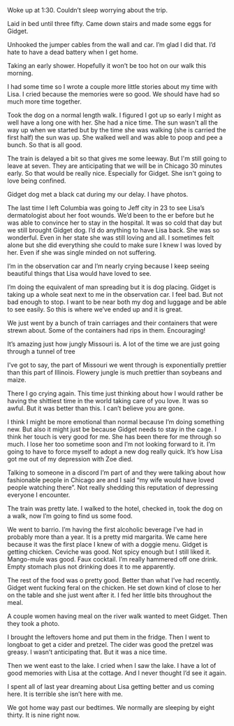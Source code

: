 Woke up at 1:30. Couldn’t sleep worrying about the trip. 

Laid in bed until three fifty. Came down stairs and made some eggs for Gidget. 

Unhooked the jumper cables from the wall and car. I’m glad I did that. I’d hate to have a dead battery when I get home. 

Taking an early shower. Hopefully it won’t be too hot on our walk this morning.

I had some time so I wrote a couple more little stories about my time with Lisa. I cried because the memories were so good. We should have had so much more time together.

Took the dog on a normal length walk. I figured I got up so early I might as well have a long one with her. She had a nice time. The sun wasn't all the way up when we started but by the time she was walking (she is carried the first half) the sun was up. She walked well and was able to poop and pee a bunch. So that is all good. 

The train is delayed a bit so that gives me some leeway. But I'm still going to leave at seven. They are anticipating that we will be in Chicago 30 minutes early. So that would be really nice. Especially for Gidget. She isn't going to love being confined.

Gidget dog met a black cat during my our delay. I have photos. 

The last time I left Columbia was going to Jeff city in 23 to see Lisa’s dermatologist about her foot wounds. We’d been to the er before but he was able to convince her to stay in the hospital. It was so cold that day but we still brought Gidget dog. I’d do anything to have Lisa back. She was so wonderful. Even in her state she was still loving and all. I sometimes felt alone but she did everything she could to make sure I knew I was loved by her. Even if she was single minded on not suffering.

I’m in the observation car and I’m nearly crying because I keep seeing beautiful things that Lisa would have loved to see.

I’m doing the equivalent of man spreading but it is dog placing. Gidget is taking up a whole seat next to me in the observation car. I feel bad. But not bad enough to stop. I want to be near both my dog and luggage and be able to see easily. So this is where we’ve ended up and it is great.

We just went by a bunch of train carriages and their containers that were strewn about. Some of the containers had rips in them. Encouraging!

It’s amazing just how jungly Missouri is. A lot of the time we are just going through a tunnel of tree

I’ve got to say, the part of Missouri we went through is exponentially prettier than this part of Illinois. Flowery jungle is much prettier than soybeans and maize.

There I go crying again. This time just thinking about how I would rather be having the shittiest time in the world taking care of you love. It was so awful. But it was better than this. I can’t believe you are gone.

I think I might be more emotional than normal because I’m doing something new. But also it might just be because Gidget needs to stay in the cage. I think her touch is very good for me. She has been there for me through so much. I lose her too sometime soon and I’m not looking forward to it. I’m going to have to force myself to adopt a new dog really quick. It’s how Lisa got me out of my depression with Zoe died.

Talking to someone in a discord I’m part of and they were talking about how fashionable people in Chicago are and I said “my wife would have loved people watching there”. Not really shedding this reputation of depressing everyone I encounter. 

The train was pretty late. I walked to the hotel, checked in, took the dog on a walk, now I’m going to find us some food.

We went to barrio. I’m having the first alcoholic beverage I’ve had in probably more than a year. It is a pretty mid margarita. We came here because it was the first place I knew of with a doggie menu. Gidget is getting chicken. Ceviche was good. Not spicy enough but I still liked it. Mango-mule was good. Faux cocktail. I’m really hammered off one drink. Empty stomach plus not drinking does it to me apparently.

The rest of the food was o pretty good. Better than what I’ve had recently. Gidget went fucking feral on the chicken. He set down kind of close to her on the table and she just went after it. I fed her little bits throughout the meal. 

A couple women having meal on the river walk wanted to meet Gidget. Then they took a photo. 

I brought the leftovers home and put them in the fridge. Then I went to longboat to get a cider and pretzel. The cider was good the pretzel was greasy. I wasn’t anticipating that. But it was a nice time. 

Then we went east to the lake. I cried when I saw the lake. I have a lot of good memories with Lisa at the cottage. And I never thought I’d see it again. 

I spent all of last year dreaming about Lisa getting better and us coming here. It is terrible she isn’t here with me. 

We got home way past our bedtimes. We normally are sleeping by eight thirty. It is nine right now.